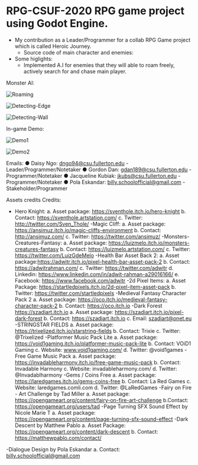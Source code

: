 # RPG-CSUF-2020 RPG game project using Godot Engine.
- My contribution as a Leader/Programmer for a collab RPG Game project which is called Heroic Journey. 
    + Source code of main character and enemies:
- Some higlights:
    + Implemented A.I for enemies that they will able to roam freely, actively search for and chase main player.

Monster AI:

![Roaming](roaming.gif)

![Detecting-Edge](d-edge.gif)

![Detecting-Wall](d-wall.gif)

In-game Demo:

![Demo1](demo1.gif)

![Demo2](demo2.gif)

Emails:
● Daisy Ngo: dngo94@csu.fullerton.edu - Leader/Programmer/Notetaker
● Gordon Dan: gdan189@csu.fullerton.edu - Programmer/Notetaker
● Jacqueline Kubiak: jkubs@csu.fullerton.edu - Programmer/Notetaker
● Pola Eskandar: billy.schoolofficial@gmail.com - Stakeholder/Programmer



Assets credits Credits:

- Hero Knight: 
    a. Asset package: https://sventhole.itch.io/hero-knight b. Contact: https://sventhole.artstation.com/ c. Twitter: http://twitter.com/Sven_Thole/
-Magic Cliff: 
    a. Asset package: https://ansimuz.itch.io/magic-cliffs-environment b. Contact: http://ansimuz.com/ c. Twitter: https://twitter.com/ansimuz/
-Monsters-Creatures-Fantasy: 
    a. Asset package: https://luizmelo.itch.io/monsters-creatures-fantasy b. Contact: https://luizmelo.artstation.com/ c. Twitter: https://twitter.com/LuizGdeMelo
-Health Bar Asset Back 2: 
    a. Asset package:https://adwitr.itch.io/pixel-health-bar-asset-pack-2 b. Contact: https://adwitrahman.com/ c. Twitter: https://twitter.com/adwitr d. Linkedin: https://www.linkedin.com/in/adwit-rahman-a29016166/ e. Facebook: https://www.facebook.com/adwitr
-2d Pixel Items: 
    a. Asset Package: https://startledpixels.itch.io/2d-pixel-item-asset-pack b. Twitter: https://twitter.com/startledpixels
-Medieval Fantasy Character Pack 2 
    a. Asset package: https://oco.itch.io/medieval-fantasy-character-pack-2 b. Contact: https://oco.itch.io
-Dark Forest 
    https://szadiart.itch.io a. Asset package: https://szadiart.itch.io/pixel-dark-forest b. Contact: https://szadiart.itch.io c. Email: szadiart@onet.eu
-STRINGSTAR FIELDS 
    a. Asset package: https://trixelized.itch.io/starstring-fields b. Contact: Trixie c. Twitter: @Trixelized
-Platformer Music Pack Lite 
    a. Asset package: https://void1gaming.itch.io/platformer-music-pack-lite b. Contact: VOiD1 Gaming c. Website: www.void1gaming.com/ d. Twitter: @void1games
-Free Game Music Pack 
    a. Asset package: https://invadableharmony.itch.io/free-game-music-pack b. Contact: Invadable Harmony c. Website: invadableharmony.com/ d. Twitter: @Invadablharmony
-Gems / Coins Free 
    a. Asset package: https://laredgames.itch.io/gems-coins-free b. Contact: La Red Games c. Website: laredgames.comli.com d. Twitter: @LaRedGames
-Fairy on Fire - Art Challenge by Tad Miller 
    a. Asset package: https://opengameart.org/content/fairy-on-fire-art-challenge b.Contact: https://opengameart.org/users/tad
-Page Turning SFX Sound Effect by Nicole Marie T 
    a. Asset package: https://opengameart.org/content/page-turning-sfx-sound-effect
-Dark Descent by Matthew Pablo 
    a. Asset Package: https://opengameart.org/content/dark-descent b. Contact: https://matthewpablo.com/contact/

-Dialogue Design by Pola Eskandar a. Contact: billy.schoolofficial@gmail.com
